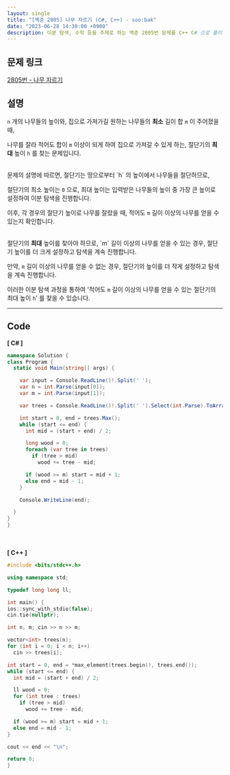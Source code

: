 ```yaml
---
layout: single
title: "[백준 2805] 나무 자르기 (C#, C++) - soo:bak"
date: "2023-06-28 14:30:00 +0900"
description: 이분 탐색, 수학 등을 주제로 하는 백준 2805번 문제를 C++ C# 으로 풀이 및 해설
---
```


## 문제 링크
  [2805번 - 나무 자르기](https://www.acmicpc.net/problem/2805)

## 설명
`n` 개의 나무들의 높이와, 집으로 가져가길 원하는 나무들의 <b>최소</b> 길이 합 `m` 이 주어졌을 때, <br>

나무를 잘라 적어도 합이 `m` 이상이 되게 하여 집으로 가져갈 수 있게 하는, 절단기의 <b>최대</b> 높이 `h` 를 찾는 문제입니다. <br>

<br>
문제의 설명에 따르면, 절단기는 땅으로부터 `h` 의 높이에서 나무들을 절단하므로, <br>

절단기의 최소 높이는 `0` 으로, 최대 높이는 입력받은 나무들의 높이 중 가장 큰 높이로 설정하여 이분 탐색을 진행합니다. <br>

이후, 각 경우의 절단기 높이로 나무를 잘랐을 때, 적어도 `m` 길이 이상의 나무를 얻을 수 있는지 확인합니다. <br>

<br>
절단기의 <b>최대</b> 높이를 찾아야 하므로, `m` 길이 이상의 나무를 얻을 수 있는 경우, 절단기 높이를 더 크게 설정하고 탐색을 계속 진행합니다. <br>

만약, `m` 길이 이상의 나무를 얻을 수 없는 경우, 절단기의 높이를 더 작게 설정하고 탐색을 계속 진행합니다. <br>

이러한 이분 탐색 과정을 통하여 '적어도 `m` 길이 이상의 나무를 얻을 수 있는 절단기의 최대 높이 `h`' 를 찾을 수 있습니다. <br>

- - -

## Code
<b>[ C# ] </b>
<br>

  ```c#
namespace Solution {
  class Program {
    static void Main(string[] args) {

      var input = Console.ReadLine()!.Split(' ');
      var n = int.Parse(input[0]);
      var m = int.Parse(input[1]);

      var trees = Console.ReadLine()!.Split(' ').Select(int.Parse).ToArray();

      int start = 0, end = trees.Max();
      while (start <= end) {
        int mid = (start + end) / 2;

        long wood = 0;
        foreach (var tree in trees)
          if (tree > mid)
            wood += tree - mid;

        if (wood >= m) start = mid + 1;
        else end = mid - 1;
      }

      Console.WriteLine(end);

    }
  }
}
  ```
<br><br>
<b>[ C++ ] </b>
<br>

  ```c++
#include <bits/stdc++.h>

using namespace std;

typedef long long ll;

int main() {
  ios::sync_with_stdio(false);
  cin.tie(nullptr);

  int n, m; cin >> n >> m;

  vector<int> trees(n);
  for (int i = 0; i < n; i++)
    cin >> trees[i];

  int start = 0, end = *max_element(trees.begin(), trees.end());
  while (start <= end) {
    int mid = (start + end) / 2;

    ll wood = 0;
    for (int tree : trees)
      if (tree > mid)
        wood += tree - mid;

    if (wood >= m) start = mid + 1;
    else end = mid - 1;
  }

  cout << end << "\n";

  return 0;
}
  ```
